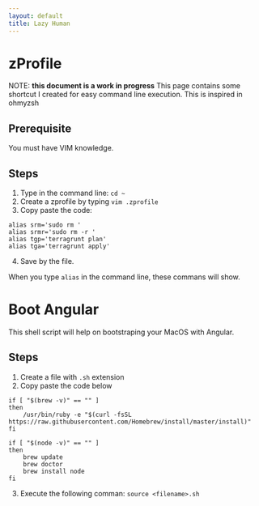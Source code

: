 ```yaml
---
layout: default
title: Lazy Human
---
```

# zProfile

NOTE: **this document is a work in progress**
This page contains some shortcut I created for easy command line execution. This is inspired in ohmyzsh

## Prerequisite

You must have VIM knowledge.

## Steps

1. Type in the command line: `cd ~`
2. Create a zprofile by typing `vim .zprofile`
3. Copy paste the code:
```
alias srm='sudo rm '
alias srmr='sudo rm -r '
alias tgp='terragrunt plan'
alias tga='terragrunt apply'
```
4. Save by the file.

When you type `alias` in the command line, these commans will show.

# Boot Angular

This shell script will help on bootstraping your MacOS with Angular.

## Steps

1. Create a file with `.sh` extension
2. Copy paste the code below

```
if [ "$(brew -v)" == "" ]
then
    /usr/bin/ruby -e "$(curl -fsSL https://raw.githubusercontent.com/Homebrew/install/master/install)"
fi

if [ "$(node -v)" == "" ]
then
    brew update
    brew doctor
    brew install node
fi
```

3. Execute the following comman: `source <filename>.sh`
